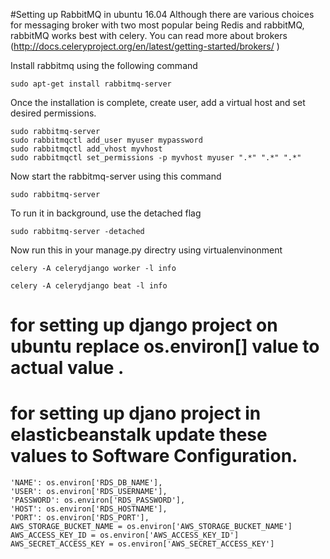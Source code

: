#Setting up RabbitMQ in ubuntu 16.04
Although there are various choices for messaging broker with two most popular being Redis and rabbitMQ,  rabbitMQ works best with celery. You can read more about brokers (http://docs.celeryproject.org/en/latest/getting-started/brokers/ )

Install rabbitmq using the following command
```
sudo apt-get install rabbitmq-server
```

Once the installation is complete, create user, add a virtual host and set desired permissions.
```
sudo rabbitmq-server
sudo rabbitmqctl add_user myuser mypassword
sudo rabbitmqctl add_vhost myvhost
sudo rabbitmqctl set_permissions -p myvhost myuser ".*" ".*" ".*"
```
Now start the rabbitmq-server using this command
```
sudo rabbitmq-server
```
To run it in background, use the detached flag
```
sudo rabbitmq-server -detached

```
Now run this in your manage.py directry using virtualenvinonment 
```
celery -A celerydjango worker -l info

celery -A celerydjango beat -l info

```
# for setting up django project on ubuntu replace os.environ[] value to actual value . 
# for setting up djano project in elasticbeanstalk update these values to Software Configuration. 

```
'NAME': os.environ['RDS_DB_NAME'],
'USER': os.environ['RDS_USERNAME'],
'PASSWORD': os.environ['RDS_PASSWORD'],
'HOST': os.environ['RDS_HOSTNAME'],
'PORT': os.environ['RDS_PORT'],
AWS_STORAGE_BUCKET_NAME = os.environ['AWS_STORAGE_BUCKET_NAME']
AWS_ACCESS_KEY_ID = os.environ['AWS_ACCESS_KEY_ID']
AWS_SECRET_ACCESS_KEY = os.environ['AWS_SECRET_ACCESS_KEY']

```
